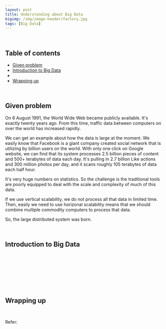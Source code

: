 ```yaml
---
layout: post
title: Understanding about Big Data
bigimg: /img/image-header/factory.jpg
tags: [Big Data]
---
```




<br>

## Table of contents
- [Given problem](#given-problem)
- [Introduction to Big Data](#introduction-to-big-data)
- []()
- [Wrapping up](#wrapping-up)

<br>

## Given problem

On 6 August 1991, the World Wide Web became publicly available. It's exactly twenty years ago. From this time, traffic data between computers on over the world has increased rapidly.

We can get an example about how the data is large at the moment. We easily know that Facebook is a giant company created social network that is utilizing by billion users on the world. With only one click on Google website, we can find that its system processes 2.5 billion pieces of content and 500+ terabytes of data each day. It's pulling in 2.7 billion Like actions and 300 million photos per day, and it scans roughly 105 terabytes of data each half hour.

It's very huge numbers on statistics. So the challenge is the traditional tools are poorly equipped to deal with the scale and complexity of much of this data.

If we use vertical scalability, we do not process all that data in limited time. Then, easily we need to use horizonal scalability means that we should combine multiple commodity computers to process that data.

So, the large distributed system was born.

<br>

## Introduction to Big Data





<br>

## 





<br>

## 






<br>

## Wrapping up






<br>

Refer:


